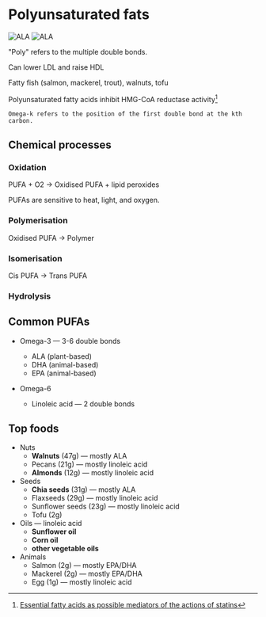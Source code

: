 # Polyunsaturated fats

![ALA](https://upload.wikimedia.org/wikipedia/commons/thumb/0/0f/ALAnumbering.svg/500px-ALAnumbering.svg.png)
![ALA](https://upload.wikimedia.org/wikipedia/commons/thumb/c/c5/Linolenic-acid-3D-vdW.png/500px-Linolenic-acid-3D-vdW.png)

"Poly" refers to the multiple double bonds.

Can lower LDL and raise HDL

Fatty fish (salmon, mackerel, trout), walnuts, tofu

Polyunsaturated fatty acids inhibit HMG-CoA reductase activity[^hmgcoareductase]

~~~admonish tip title="Omega-k"
Omega-k refers to the position of the first double bond at the kth carbon.
~~~

## Chemical processes

### Oxidation

PUFA + O2 -> Oxidised PUFA + lipid peroxides

PUFAs are sensitive to heat, light, and oxygen.

### Polymerisation

Oxidised PUFA -> Polymer

### Isomerisation

Cis PUFA -> Trans PUFA

### Hydrolysis


## Common PUFAs

* Omega-3 — 3-6 double bonds

    * ALA (plant-based)
    * DHA (animal-based)
    * EPA (animal-based)

* Omega-6

    * Linoleic acid — 2 double bonds

## Top foods

* Nuts
    * **Walnuts** (47g) — mostly ALA
    * Pecans (21g) — mostly linoleic acid
    * **Almonds** (12g) — mostly linoleic acid
* Seeds
    * **Chia seeds** (31g) — mostly ALA
    * Flaxseeds (29g) — mostly linoleic acid
    * Sunflower seeds (23g) — mostly linoleic acid
    * Tofu (2g)
* Oils — linoleic acid
  * **Sunflower oil**
  * **Corn oil**
  * **other vegetable oils**
* Animals
    * Salmon (2g) — mostly EPA/DHA
    * Mackerel (2g) — mostly EPA/DHA
    * Egg (1g) — mostly linoleic acid

[^hmgcoareductase]: [Essential fatty acids as possible mediators of the actions of statins](https://pubmed.ncbi.nlm.nih.gov/11487306/#:~:text=Similarly%20to%20statins%2C%20polyunsaturated%20fatty,inhibit%20HMG%2DCoA%20reductase%20activity.)

